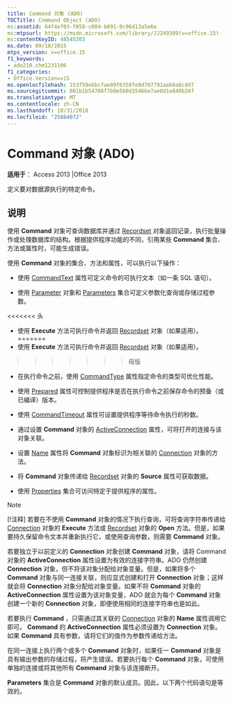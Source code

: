 ```yaml
---
title: Command 对象 (ADO)
TOCTitle: Command Object (ADO)
ms:assetid: 64f4ef03-f858-c004-b891-0c96d13a5e6e
ms:mtpsurl: https://msdn.microsoft.com/library/JJ249389(v=office.15)
ms:contentKeyID: 48545303
ms.date: 09/18/2015
mtps_version: v=office.15
f1_keywords:
- ado210.chm1231106
f1_categories:
- Office.Version=v15
ms.openlocfilehash: 153f59ebbcfae89f6358fe0d707791aab8a8cdd7
ms.sourcegitcommit: 801b1b54786f7b0e5b0d35466e7ae8d1e840b26f
ms.translationtype: MT
ms.contentlocale: zh-CN
ms.lasthandoff: 10/31/2018
ms.locfileid: "25864072"
---
```

# <a name="command-object-ado"></a>Command 对象 (ADO)


**适用于**： Access 2013 |Office 2013

定义要对数据源执行的特定命令。

## <a name="remarks"></a>说明

使用 **Command** 对象可查询数据库并通过 [Recordset](recordset-object-ado.md) 对象返回记录，执行批量操作或处理数据库的结构。根据提供程序功能的不同，引用某些 **Command** 集合、方法或属性时，可能生成错误。

使用 **Command** 对象的集合、方法和属性，可以执行以下操作：

  - 使用 [CommandText](commandtext-property-ado.md) 属性可定义命令的可执行文本（如一条 SQL 语句）。

  - 使用 [Parameter](parameter-object-ado.md) 对象和 [Parameters](parameters-collection-ado.md) 集合可定义参数化查询或存储过程参数。

<<<<<<< 头
  - 使用 **Execute** 方法可执行命令并返回 [Recordset](https://msdn.microsoft.com/library/jj248785\(v=office.15\)) 对象（如果适用）。
=======
  - 使用 **Execute** 方法可执行命令并返回 [Recordset](https://docs.microsoft.com/office/vba/access/concepts/miscellaneous/execute-method-ado-command) 对象（如果适用）。
>>>>>>> 母版

  - 在执行命令之前，使用 [CommandType](commandtype-property-ado.md) 属性指定命令的类型可优化性能。

  - 使用 [Prepared](prepared-property-ado.md) 属性可控制提供程序是否在执行命令之前保存命令的预备（或已编译）版本。

  - 使用 [CommandTimeout](commandtimeout-property-ado.md) 属性可设置提供程序等待命令执行的秒数。

  - 通过设置 **Command** 对象的 [ActiveConnection](activeconnection-property-ado.md) 属性，可将打开的连接与该对象关联。

  - 设置 [Name](name-property-ado.md) 属性将 **Command** 对象标识为相关联的 [Connection](connection-object-ado.md) 对象的方法。

  - 将 **Command** 对象传递给 [Recordset](source-property-ado-recordset.md) 对象的 **Source** 属性可获取数据。

  - 使用 [Properties](properties-collection-ado.md) 集合可访问特定于提供程序的属性。

> [!NOTE]
> [!注释] 若要在不使用 **Command** 对象的情况下执行查询，可将查询字符串传递给 [Connection](https://docs.microsoft.com/office/vba/access/concepts/miscellaneous/execute-method-ado-connection) 对象的 **Execute** 方法或 [Recordset](open-method-ado-recordset.md) 对象的 **Open** 方法。但是，如果要持久保留命令文本并重新执行它，或使用查询参数，则需要 **Command** 对象。

若要独立于以前定义的 **Connection** 对象创建 **Command** 对象，请将 Command 对象的 **ActiveConnection** 属性设置为有效的连接字符串。ADO 仍然创建 **Connection** 对象，但不将该对象分配给对象变量。但是，如果将多个 **Command** 对象与同一连接关联，则应显式创建和打开 **Connection** 对象；这样就会将 **Connection** 对象分配给对象变量。如果不将 **Command** 对象的 **ActiveConnection** 属性设置为该对象变量，ADO 就会为每个 **Command** 对象创建一个新的 **Connection** 对象，即便使用相同的连接字符串也是如此。

若要执行 **Command** ，只需通过其关联的 [Connection](name-property-ado.md) 对象的 **Name** 属性调用它即可。 **Command** 的 **ActiveConnection** 属性必须设置为 **Connection** 对象。如果 **Command** 具有参数，请将它们的值作为参数传递给方法。

在同一连接上执行两个或多个 **Command** 对象时，如果任一 **Command** 对象是具有输出参数的存储过程，将产生错误。若要执行每个 **Command** 对象，可使用单独的连接或将其他所有 **Command** 对象与该连接断开。

**Parameters** 集合是 **Command** 对象的默认成员。因此，以下两个代码语句是等效的。

